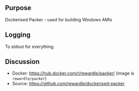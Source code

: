 ## Purpose ##

Dockerised Packer - used for building Windows AMIs

## Logging ##

To stdout for everything.

## Discussion ##

* Docker: https://hub.docker.com/r/rewardle/packer/ (image is `rewardle/packer`)
* Source: https://github.com/rewardle/dockerised-packer
